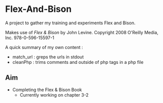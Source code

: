 # Flex-And-Bison

A project to gather my training and experiments Flex and Bison.

Makes use of *Flex & Bison* by John Levine. Copyright 2008 O'Reilly Media, Inc. 978-0-596-15597-1 

A quick summary of my own content :

* match_url : greps the urls in stdout
* cleanPhp  : trims comments and outside of php tags in a php file

## Aim

* Completing the Flex & Bison Book
    * Currently working on chapter 3-2